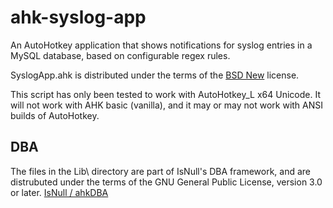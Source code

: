 ahk-syslog-app
==============

An AutoHotkey application that shows notifications for syslog entries in a MySQL database, based on configurable regex rules.

SyslogApp.ahk is distributed under the terms of the [BSD
New](http://opensource.org/licenses/BSD-3-Clause) license.

This script has only been tested to work with AutoHotkey_L x64 Unicode. It will not work with AHK basic (vanilla), and it may or may not work with ANSI builds of AutoHotkey.

## DBA
The files in the Lib\ directory are part of IsNull's DBA framework, and
are distrubuted under the terms of the GNU General Public License,
version 3.0 or later. [IsNull / ahkDBA](https://github.com/IsNull/ahkDBA)
